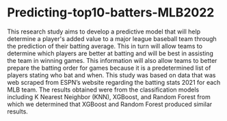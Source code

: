 # Predicting-top10-batters-MLB2022
This research study aims to develop a predictive model that will help determine a player's added value to a major league baseball team through the prediction of their batting average. This in turn will allow teams to determine which players are better at batting and will be best in assisting the team in winning games. This information will also allow teams to better prepare the batting order for games because it is a predetermined list of players stating who bat and when. This study was based on data that was web scraped from ESPN’s website regarding the batting stats 2021 for each MLB team. The results obtained were from the classification models including K Nearest Neighbor (KNN), XGBoost, and Random Forest from which we determined that XGBoost and Random Forest produced similar results.
